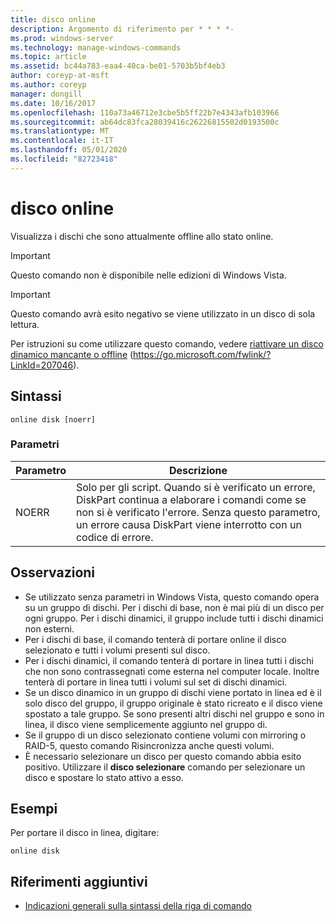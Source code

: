 ```yaml
---
title: disco online
description: Argomento di riferimento per * * * *-
ms.prod: windows-server
ms.technology: manage-windows-commands
ms.topic: article
ms.assetid: bc44a783-eaa4-40ca-be01-5703b5bf4eb3
author: coreyp-at-msft
ms.author: coreyp
manager: dongill
ms.date: 10/16/2017
ms.openlocfilehash: 110a73a46712e3cbe5b5ff22b7e4343afb103966
ms.sourcegitcommit: ab64dc83fca28039416c26226815502d0193500c
ms.translationtype: MT
ms.contentlocale: it-IT
ms.lasthandoff: 05/01/2020
ms.locfileid: "82723418"
---
```

# <a name="online-disk"></a>disco online



Visualizza i dischi che sono attualmente offline allo stato online.

> [!IMPORTANT]
> Questo comando non è disponibile nelle edizioni di Windows Vista.

> [!IMPORTANT]
> Questo comando avrà esito negativo se viene utilizzato in un disco di sola lettura.

Per istruzioni su come utilizzare questo comando, vedere [riattivare un disco dinamico mancante o offline](https://go.microsoft.com/fwlink/?LinkId=207046) (https://go.microsoft.com/fwlink/?LinkId=207046).

## <a name="syntax"></a>Sintassi

```
online disk [noerr]
```

### <a name="parameters"></a>Parametri

|Parametro|Descrizione|
|---------|-----------|
|NOERR|Solo per gli script. Quando si è verificato un errore, DiskPart continua a elaborare i comandi come se non si è verificato l'errore. Senza questo parametro, un errore causa DiskPart viene interrotto con un codice di errore.|

## <a name="remarks"></a>Osservazioni

-   Se utilizzato senza parametri in Windows Vista, questo comando opera su un gruppo di dischi. Per i dischi di base, non è mai più di un disco per ogni gruppo. Per i dischi dinamici, il gruppo include tutti i dischi dinamici non esterni.
-   Per i dischi di base, il comando tenterà di portare online il disco selezionato e tutti i volumi presenti sul disco.
-   Per i dischi dinamici, il comando tenterà di portare in linea tutti i dischi che non sono contrassegnati come esterna nel computer locale. Inoltre tenterà di portare in linea tutti i volumi sul set di dischi dinamici.
-   Se un disco dinamico in un gruppo di dischi viene portato in linea ed è il solo disco del gruppo, il gruppo originale è stato ricreato e il disco viene spostato a tale gruppo. Se sono presenti altri dischi nel gruppo e sono in linea, il disco viene semplicemente aggiunto nel gruppo di.
-   Se il gruppo di un disco selezionato contiene volumi con mirroring o RAID-5, questo comando Risincronizza anche questi volumi.
-   È necessario selezionare un disco per questo comando abbia esito positivo. Utilizzare il **disco selezionare** comando per selezionare un disco e spostare lo stato attivo a esso.

## <a name="examples"></a>Esempi

Per portare il disco in linea, digitare:
```
online disk
```

## <a name="additional-references"></a>Riferimenti aggiuntivi

- [Indicazioni generali sulla sintassi della riga di comando](command-line-syntax-key.md)

